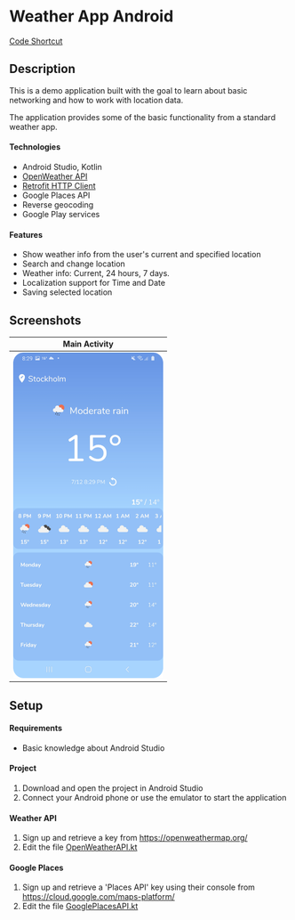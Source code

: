 # Weather App Android
[Code Shortcut](app/src/main/java/com/fredrikbogg/weatherapp)

## Description
This is a demo application built with the goal to learn about basic networking and how to work with location data.

The application provides some of the basic functionality from a standard weather app.

#### Technologies
* Android Studio, Kotlin
* [OpenWeather API](https://openweathermap.org/)
* [Retrofit HTTP Client](https://square.github.io/retrofit/)
* Google Places API
* Reverse geocoding
* Google Play services

#### Features
* Show weather info from the user's current and specified location
* Search and change location
* Weather info: Current, 24 hours, 7 days.
* Localization support for Time and Date
* Saving selected location

## Screenshots
<table>
<thead>
<tr>
<th align="center">Main Activity</th>
</tr>
</thead>
<tbody>
<tr>
<td> <img src="github_images/main_activity.png" width = "270px" height = "585px"></td>
</tr>
</tbody>
</table>

## Setup
#### Requirements
* Basic knowledge about Android Studio

#### Project
1. Download and open the project in Android Studio
2. Connect your Android phone or use the emulator to start the application

#### Weather API
  1. Sign up and retrieve a key from https://openweathermap.org/
  2. Edit the file [OpenWeatherAPI.kt](app/src/main/java/com/fredrikbogg/weatherapp/utils/OpenWeatherAPI.kt)

#### Google Places
 1. Sign up and retrieve a 'Places API' key using their console from  https://cloud.google.com/maps-platform/
 2. Edit the file [GooglePlacesAPI.kt](app/src/main/java/com/fredrikbogg/weatherapp/utils/GooglePlacesAPI.kt)
